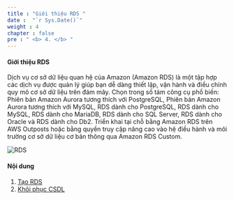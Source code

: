 ```yaml
---
title : "Giới thiệu RDS "
date :  "`r Sys.Date()`" 
weight : 4 
chapter : false
pre : " <b> 4. </b> "
---
```


#### Giới thiệu RDS

Dịch vụ cơ sở dữ liệu quan hệ của Amazon (Amazon RDS) là một tập hợp các dịch vụ được quản lý giúp bạn dễ dàng thiết lập, vận hành và điều chỉnh quy mô cơ sở dữ liệu trên đám mây. Chọn trong số tám công cụ phổ biến: Phiên bản Amazon Aurora tương thích với PostgreSQL, Phiên bản Amazon Aurora tương thích với MySQL, RDS dành cho PostgreSQL, RDS dành cho MySQL, RDS dành cho MariaDB, RDS dành cho SQL Server, RDS dành cho Oracle và RDS dành cho Db2. Triển khai tại chỗ bằng Amazon RDS trên AWS Outposts hoặc bằng quyền truy cập nâng cao vào hệ điều hành và môi trường cơ sở dữ liệu cơ bản thông qua Amazon RDS Custom.

![RDS](/images/4-RDS/rds.png?featherlight=false&width=60pc)

#### Nội dung 

1. [Tạo RDS](4.1-createrds/)
2. [Khôi phục CSDL](4.2-connectrdss3/)